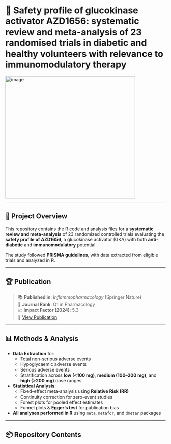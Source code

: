 # 🧪 Safety profile of glucokinase activator AZD1656: systematic review and meta-analysis of 23 randomised trials in diabetic and healthy volunteers with relevance to immunomodulatory therapy

<img width="90%" height="383" alt="image" src="https://github.com/user-attachments/assets/1b480205-2791-478e-8640-255cb3d13b41" />

---

## 📄 Project Overview
This repository contains the R code and analysis files for a **systematic review and meta-analysis** of 23 randomized controlled trials evaluating the **safety profile of AZD1656**, a glucokinase activator (GKA) with both **anti-diabetic** and **immunomodulatory** potential.

The study followed **PRISMA guidelines**, with data extracted from eligible trials and analyzed in R.

---

## 🏆 Publication
> 📚 **Published in**: *Inflammopharmacology* (Springer Nature)  
> 🏅 **Journal Rank**: Q1 in Pharmacology  
> 📈 **Impact Factor (2024)**: 5.3  
> 🔗 [View Publication](https://doi.org/10.1007/s10787-025-01785-z)

---

## 📊 Methods & Analysis
- **Data Extraction** for:
  - Total non-serious adverse events  
  - Hypoglycaemic adverse events  
  - Serious adverse events  
  - Stratification across **low (<100 mg)**, **medium (100–200 mg)**, and **high (>200 mg)** dose ranges  
- **Statistical Analysis**:
  - Fixed-effect meta-analysis using **Relative Risk (RR)**
  - Continuity correction for zero-event studies
  - Forest plots for pooled effect estimates
  - Funnel plots & **Egger’s test** for publication bias
- **All analyses performed in R** using `meta`, `metafor`, and `dmetar` packages

---

## 📦 Repository Contents
